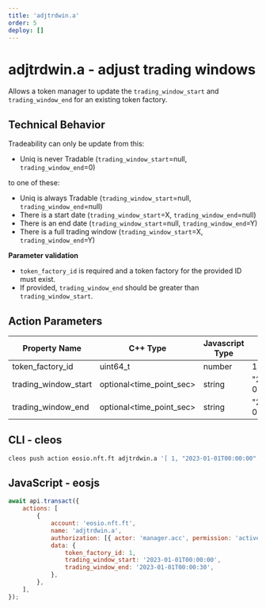 ```yaml
---
title: 'adjtrdwin.a'
order: 5
deploy: []
---
```


# adjtrdwin.a - adjust trading windows

Allows a token manager to update the `trading_window_start` and `trading_window_end` for an existing token factory.

## Technical Behavior

Tradeability can only be update from this:

-   Uniq is never Tradable (`trading_window_start`=null, `trading_window_end`=0)

to one of these:

-   Uniq is always Tradable (`trading_window_start`=null, `trading_window_end`=null)
-   There is a start date (`trading_window_start`=X, `trading_window_end`=null)
-   There is an end date (`trading_window_start`=null, `trading_window_end`=Y)
-   There is a full trading window (`trading_window_start`=X, `trading_window_end`=Y)

**Parameter validation**

-   `token_factory_id` is required and a token factory for the provided ID must exist.
-   If provided, `trading_window_end` should be greater than `trading_window_start`.

## Action Parameters

| Property Name        | C++ Type                 | Javascript Type | Example               |
| -------------------- | ------------------------ | --------------- | --------------------- |
| token_factory_id     | uint64_t                 | number          | 1                     |
| trading_window_start | optional<time_point_sec> | string          | "2023-01-01T00:00:00" |
| trading_window_end   | optional<time_point_sec> | string          | "2023-01-01T00:00:30" |

## CLI - cleos

```bash
cleos push action eosio.nft.ft adjtrdwin.a '[ 1, "2023-01-01T00:00:00", "2023-01-01T00:00:30" ]' -p manager.acc
```

## JavaScript - eosjs

```js
await api.transact({
    actions: [
        {
            account: 'eosio.nft.ft',
            name: 'adjtrdwin.a',
            authorization: [{ actor: 'manager.acc', permission: 'active' }],
            data: {
                token_factory_id: 1,
                trading_window_start: '2023-01-01T00:00:00',
                trading_window_end: '2023-01-01T00:00:30',
            },
        },
    ],
});
```
